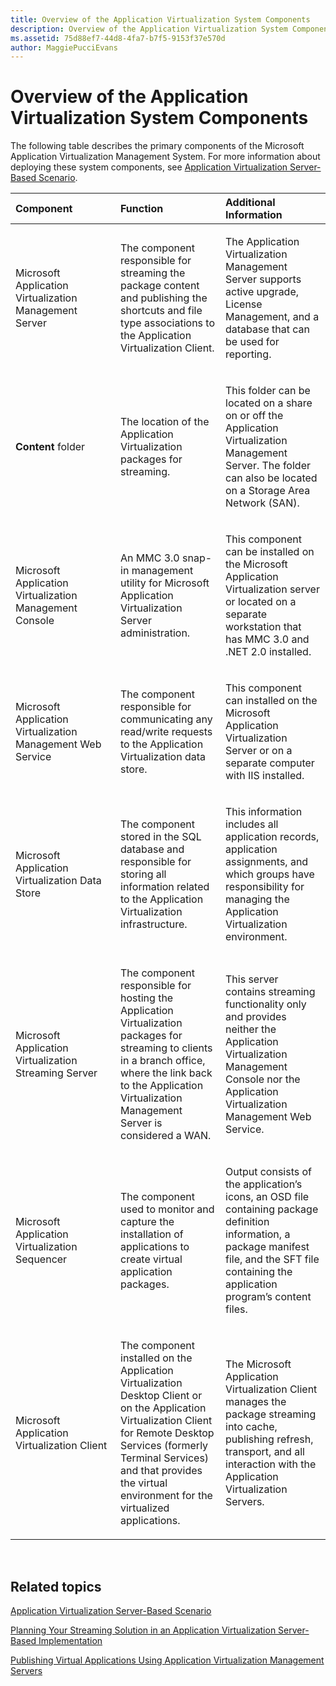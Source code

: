 ```yaml
---
title: Overview of the Application Virtualization System Components
description: Overview of the Application Virtualization System Components
ms.assetid: 75d88ef7-44d8-4fa7-b7f5-9153f37e570d
author: MaggiePucciEvans
---
```


# Overview of the Application Virtualization System Components


The following table describes the primary components of the Microsoft Application Virtualization Management System. For more information about deploying these system components, see [Application Virtualization Server-Based Scenario](application-virtualization-server-based-scenario.md).

<table>
<colgroup>
<col width="33%" />
<col width="33%" />
<col width="33%" />
</colgroup>
<thead>
<tr class="header">
<th align="left">Component</th>
<th align="left">Function</th>
<th align="left">Additional Information</th>
</tr>
</thead>
<tbody>
<tr class="odd">
<td align="left"><p>Microsoft Application Virtualization Management Server</p></td>
<td align="left"><p>The component responsible for streaming the package content and publishing the shortcuts and file type associations to the Application Virtualization Client.</p></td>
<td align="left"><p>The Application Virtualization Management Server supports active upgrade, License Management, and a database that can be used for reporting.</p></td>
</tr>
<tr class="even">
<td align="left"><p><strong>Content</strong> folder</p></td>
<td align="left"><p>The location of the Application Virtualization packages for streaming.</p></td>
<td align="left"><p>This folder can be located on a share on or off the Application Virtualization Management Server. The folder can also be located on a Storage Area Network (SAN).</p></td>
</tr>
<tr class="odd">
<td align="left"><p>Microsoft Application Virtualization Management Console</p></td>
<td align="left"><p>An MMC 3.0 snap-in management utility for Microsoft Application Virtualization Server administration.</p></td>
<td align="left"><p>This component can be installed on the Microsoft Application Virtualization server or located on a separate workstation that has MMC 3.0 and .NET 2.0 installed.</p></td>
</tr>
<tr class="even">
<td align="left"><p>Microsoft Application Virtualization Management Web Service</p></td>
<td align="left"><p>The component responsible for communicating any read/write requests to the Application Virtualization data store.</p></td>
<td align="left"><p>This component can installed on the Microsoft Application Virtualization Server or on a separate computer with IIS installed.</p></td>
</tr>
<tr class="odd">
<td align="left"><p>Microsoft Application Virtualization Data Store</p></td>
<td align="left"><p>The component stored in the SQL database and responsible for storing all information related to the Application Virtualization infrastructure.</p></td>
<td align="left"><p>This information includes all application records, application assignments, and which groups have responsibility for managing the Application Virtualization environment.</p></td>
</tr>
<tr class="even">
<td align="left"><p>Microsoft Application Virtualization Streaming Server</p></td>
<td align="left"><p>The component responsible for hosting the Application Virtualization packages for streaming to clients in a branch office, where the link back to the Application Virtualization Management Server is considered a WAN.</p></td>
<td align="left"><p>This server contains streaming functionality only and provides neither the Application Virtualization Management Console nor the Application Virtualization Management Web Service.</p></td>
</tr>
<tr class="odd">
<td align="left"><p>Microsoft Application Virtualization Sequencer</p></td>
<td align="left"><p>The component used to monitor and capture the installation of applications to create virtual application packages.</p></td>
<td align="left"><p>Output consists of the application’s icons, an OSD file containing package definition information, a package manifest file, and the SFT file containing the application program’s content files.</p></td>
</tr>
<tr class="even">
<td align="left"><p>Microsoft Application Virtualization Client</p></td>
<td align="left"><p>The component installed on the Application Virtualization Desktop Client or on the Application Virtualization Client for Remote Desktop Services (formerly Terminal Services) and that provides the virtual environment for the virtualized applications.</p></td>
<td align="left"><p>The Microsoft Application Virtualization Client manages the package streaming into cache, publishing refresh, transport, and all interaction with the Application Virtualization Servers.</p></td>
</tr>
</tbody>
</table>

 

## Related topics


[Application Virtualization Server-Based Scenario](application-virtualization-server-based-scenario.md)

[Planning Your Streaming Solution in an Application Virtualization Server-Based Implementation](planning-your-streaming-solution-in-an-application-virtualization-server-based-implementation.md)

[Publishing Virtual Applications Using Application Virtualization Management Servers](publishing-virtual-applications-using-application-virtualization-management-servers.md)

 

 





